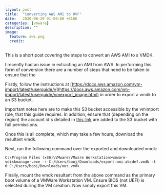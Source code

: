 ```yaml
---
layout: post
title:  "Converting AWS AMI to OVF"
date:   2020-08-29 01:00:00 +0100
categories: [vmware]
description: ""
image:
  feature: aws.png
  credit:
---
```


This is a short post covering the steps to convert an AWS AMI to a VMDK.

I recently had an issue in extracting an AMI from AWS. In performing this form of conversion there are a number of steps that need to be taken to ensure that the 

Firstly, follow the instructions at [https://docs.aws.amazon.com/vm-import/latest/userguide/v](https://docs.aws.amazon.com/vm-import/latest/userguide/vmexport_image.html) in order to export a vmdk to an S3 bucket.

Important notes here are to make this S3 bucket accessible by the vmimport role, that this guide requires. In addition, ensure that (depending on the region) the account id's detailed in [this link](https://docs.aws.amazon.com/vm-import/latest/userguide/vmexport.html) are added to the S3 bucket with full permissions.

Once this is all complete, which may take a few hours, download the resultant vmdk.

Next, run the following command over the exported and downloaded vmdk:
```
C:\Program Files (x86)\VMware\VMware Workstation>vmware-vdiskmanager.exe -r C:/Users/booj/Downloads/export-ami-abcdef.vmdk -t 0 C:/Users/booj/Downloads/out.vmdk
```

Finally, mount the vmdk resultant from the above command as the primary boot volume of a VMWare Workstation VM.  Ensure BIOS (not UEFI) is selected during the VM creation. Now simply export this VM.
